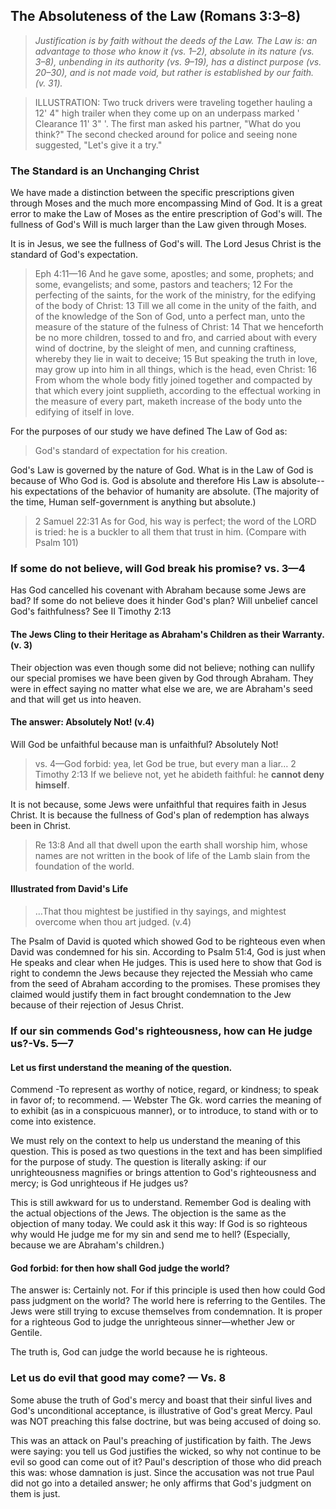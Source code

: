 ## The Absoluteness of the Law (Romans 3:3–8)

> *Justification is by faith without the deeds of the Law. The Law is: an advantage to those who know it (vs. 1–2), absolute in its nature (vs. 3–8), unbending in its authority (vs. 9–19), has a distinct purpose (vs. 20–30), and is not made void, but rather is established	by our faith. (v. 31).*

<!-- -->

> ILLUSTRATION: Two truck drivers were traveling together hauling a 12&apos; 4&quot; high trailer when they come up on an underpass marked ' Clearance 11&apos; 3&quot; '. The first man asked his partner, &quot;What do you think?&quot; The second checked around for police and seeing none suggested, &quot;Let&apos;s give it a try.&quot;

### The Standard is an Unchanging Christ

We have made a distinction between the specific prescriptions given through Moses and the much more encompassing Mind of God. It is a great error to make the Law of Moses as the entire prescription of God&apos;s will. The fullness of God&apos;s Will is much larger than the Law given through Moses.

It is in Jesus, we see the fullness of God&apos;s will. The Lord Jesus Christ is the standard of God&apos;s expectation.

> Eph 4:11—16 And he gave some, apostles; and some, prophets; and some, evangelists; and some, pastors and teachers; 12 For the perfecting of the saints, for the work of the ministry, for the edifying of the body of Christ: 13 Till we all come in the unity of the faith, and of the knowledge of the Son of God, unto a perfect man, unto the measure of the stature of the fulness of Christ: 14 That we henceforth be no more children, tossed to and fro, and carried about with every wind of doctrine, by the sleight of men, and cunning craftiness, whereby they lie in wait to deceive; 15 But speaking the truth in love, may grow up into him in all things, which is the head, even Christ: 16 From whom the whole body fitly joined together and compacted by that which every joint supplieth, according to the effectual working in the measure of every part, maketh increase of the body unto the edifying of itself in love.

For the purposes of our study we have defined The Law of God as:

>God&apos;s standard of expectation for his creation.

God&apos;s Law is governed by the nature of God. What is in the Law of God is because of Who God is. God is absolute and therefore His Law is absolute--his expectations of the behavior of humanity are absolute. (The majority of the time, Human self-government is anything but absolute.)
> 2 Samuel 22:31 As for God, his way is perfect; the word of the LORD is tried: he is a buckler to all them that trust in him. (Compare with Psalm 101)
### If some do not believe, will God break his promise? vs. 3—4
Has God cancelled his covenant with Abraham because some Jews are bad? If some do not believe does it hinder God&apos;s plan? Will unbelief cancel God&apos;s faithfulness? See II Timothy 2:13

#### The Jews Cling to their Heritage as Abraham&apos;s Children as their Warranty. (v. 3)

Their objection was even though some did not believe; nothing can nullify our special promises we have been given by God through Abraham. They were in effect saying no matter what else we are, we are Abraham&apos;s seed and that will get us into heaven.
#### The answer: Absolutely Not! (v.4)
Will God be unfaithful because man is unfaithful? Absolutely Not!
> vs. 4—God forbid: yea, let God be true, but every man a liar&hellip;
> 2 Timothy 2:13 If we believe not, yet he abideth faithful: he **cannot deny himself**.

It is not because, some Jews were unfaithful that requires faith in Jesus Christ. It is because the fullness of God&apos;s plan of redemption has always been in Christ.

> Re 13:8 And all that dwell upon the earth shall worship him, whose names are not written in the book of life of the Lamb slain from the foundation of the world.

#### Illustrated from David&apos;s Life

> &hellip;That thou mightest be justified in thy sayings, and mightest overcome when thou art judged. (v.4)

The Psalm of David is quoted which showed God to be righteous even when David was condemned for his sin. According to Psalm 51:4, God is just when He speaks and clear when He judges. This is used here to show that God is right to condemn the Jews because they rejected the Messiah who came from the seed of Abraham according to the promises. These promises they claimed would justify them in fact brought condemnation to the Jew because of their rejection of Jesus Christ.

### If our sin commends God&apos;s righteousness, how can He judge us?-Vs. 5—7

#### Let us first understand the meaning of the question.

Commend -To represent as worthy of notice, regard, or kindness; to speak in favor of; to recommend. — Webster The Gk. word carries the meaning of to exhibit (as in a conspicuous manner), or to introduce, to stand with or to come into existence.

We must rely on the context to help us understand the meaning of this question. This is posed as two questions in the text and has been simplified for the purpose of study. The question is literally asking: if our unrighteousness magnifies or brings attention to God&apos;s righteousness and mercy; is God unrighteous if He judges us? 

This is still awkward for us to understand. Remember God is dealing with the actual objections of the Jews. The objection is the same as the objection of many today. We could ask it this way: If God is so righteous why would He judge me for my sin and send me to hell? (Especially, because we are Abraham&apos;s children.)

#### God forbid: for then how shall God judge the world?

The answer is: Certainly not. For if this principle is used then how could God pass judgment on the world? The world here is referring to the Gentiles. The Jews were still trying to excuse themselves from condemnation. It is proper for a righteous God to judge the unrighteous sinner—whether Jew or Gentile.

The truth is, God can judge the world because he is righteous.

### Let us do evil that good may come? — Vs. 8
Some abuse the truth of God&apos;s mercy and boast that their sinful lives and God&apos;s unconditional acceptance, is illustrative of God&apos;s great Mercy. Paul was NOT preaching this false doctrine, but was being accused of doing so.

This was an attack on Paul&apos;s preaching of justification by faith. The Jews were saying: you tell us God justifies the wicked, so why not continue to be evil so good can come out of it?
Paul&apos;s description of those who did preach this was: whose damnation is just. Since the accusation was not true Paul did not go into a detailed answer; he only affirms that God&apos;s judgment on them is just.

